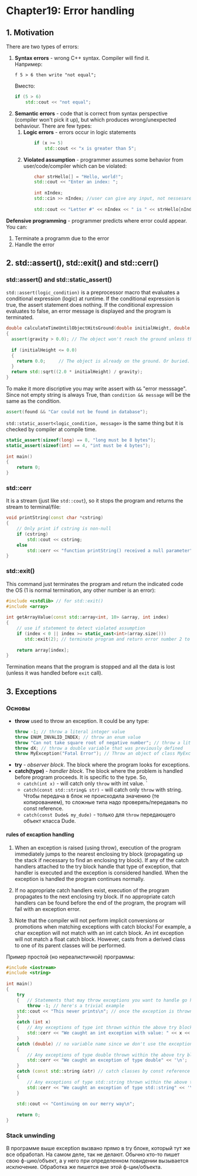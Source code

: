 # Chapter19: Error handling
## 1. Motivation

There are two types of errors:
1. **Syntax errors** - wrong C++ syntax. Compiler will find it.      
    Например:
    ```
    f 5 > 6 then write "not equal";
    ```
    Вместо:
    ```cpp
	if (5 > 6)
	    std::cout << "not equal";
    ```
2. **Semantic errors** - code that is correct from syntax perspective (compiler won't pick it up), but which produces wrong/unexpected behaviour. There are few types:
    1. **Logic errors** - errors occur in logic statements
        ```cpp
        	if (x >= 5)
	            std::cout << "x is greater than 5";
        ```
    2. **Violated assumption** - programmer assumes some behavior from user/code/compiler which can be violated:
        ```cpp
        	char strHello[] = "Hello, world!";
        	std::cout << "Enter an index: ";
        	 
        	int nIndex;
        	std::cin >> nIndex; //user can give any input, not nessesarely `unsigned int`
        	 
        	std::cout << "Letter #" << nIndex << " is " << strHello[nIndex] << std::endl;
        ```

**Defensive programming** - programmer predicts where error could appear. You can:
1. Terminate a programm due to the error
2. Handle the error 


## 2. std::assert(), std::exit() and std::cerr()
### std::assert() and std::static_assert()
`std::assert(logic_condition)` is a preprocessor macro that evaluates a conditional expression (logic) at runtime. If the conditional expression is true, the assert statement does nothing. If the conditional expression evaluates to false, an error message is displayed and the program is terminated. 
```cpp
double calculateTimeUntilObjectHitsGround(double initialHeight, double gravity)
{
  assert(gravity > 0.0); // The object won't reach the ground unless there is positive gravity.
 
  if (initialHeight <= 0.0)
  {
    return 0.0;		// The object is already on the ground. Or buried.
  }
  return std::sqrt((2.0 * initialHeight) / gravity);
}
```
To make it more discriptive you may write assert with `&&` "error messsage". Since not empty string is always True, than `condition && message` will be the same as the condition. 
```cpp
assert(found && "Car could not be found in database");
```

`std::static_assert<logic_condition, message>` is the same thing but it is checked by compiler at compile time. 
```cpp
static_assert(sizeof(long) == 8, "long must be 8 bytes");
static_assert(sizeof(int) == 4, "int must be 4 bytes");
 
int main()
{
	return 0;
} 
```

### std::cerr
It is a stream (just like `std::cout`), so it stops the program and returns the stream to terminal/file: 
```cpp
void printString(const char *cstring)
{
    // Only print if cstring is non-null
    if (cstring)
        std::cout << cstring;
    else
        std::cerr << "function printString() received a null parameter";
}
```

### std::exit()
This command just terminates the program and return the indicated code the OS (1 is normal termination, any other number is an error):
```cpp
#include <cstdlib> // for std::exit()
#include <array>
 
int getArrayValue(const std::array<int, 10> &array, int index)
{
    // use if statement to detect violated assumption
    if (index < 0 || index >= static_cast<int>(array.size()))
       std::exit(2); // terminate program and return error number 2 to OS
 
    return array[index];
}
```
Termination means that the program is stopped and all the data is lost (unless it was handled before `exit` call).

## 3. Exceptions
### Основы
- **throw** used to throw an exception. It could be any type:
	```cpp
	throw -1; // throw a literal integer value
	throw ENUM_INVALID_INDEX; // throw an enum value
	throw "Can not take square root of negative number"; // throw a literal C-style (const char*) string
	throw dX; // throw a double variable that was previously defined
	throw MyException("Fatal Error"); // Throw an object of class MyException
	```
- **try** - *observer block*. The block where the program looks for exceptions.
- **catch(type)** - *handler block*. The block where the problem is handled before program proceeds. It is specific to the type. So, 
	- `catch(int x)` - will catch only `throw` with int value. `
	- `catch(const std::string& str)` - will catch only `throw` with string. Чтобы передача в блок не происходила значению (те копированием), то сложные типа надо проверять/передавать по const reference.
	- `catch(const Dude& my_dude)` - только для `throw` передающего объект класса Dude.    

#### rules of excaption handling 
1. When an exception is raised (using throw), execution of the program immediately jumps to the nearest enclosing try block (propagating up the stack if necessary to find an enclosing try block). If any of the catch handlers attached to the try block handle that type of exception, that handler is executed and the exception is considered handled. When the exception is handled the program continues normally.      

2. If no appropriate catch handlers exist, execution of the program propagates to the next enclosing try block. If no appropriate catch handlers can be found before the end of the program, the program will fail with an exception error.

3. Note that the compiler will not perform implicit conversions or promotions when matching exceptions with catch blocks! For example, a char exception will not match with an int catch block. An int exception will not match a float catch block. However, casts from a derived class to one of its parent classes will be performed.

Пример простой (но нереалистичной) программы:
```cpp
#include <iostream>
#include <string>
 
int main()
{
    try	
    {	// Statements that may throw exceptions you want to handle go here
        throw -1; // here's a trivial example
	std::cout << "This never prints\n"; // once the exception is thrown, program leaves the current try block
    }
    catch (int x)
    {   // Any exceptions of type int thrown within the above try block get sent here
        std::cerr << "We caught an int exception with value: " << x << '\n';
    }
    catch (double) // no variable name since we don't use the exception itself in the catch block below
    {
        // Any exceptions of type double thrown within the above try block get sent here
        std::cerr << "We caught an exception of type double" << '\n';
    }
    catch (const std::string &str) // catch classes by const reference
    {
        // Any exceptions of type std::string thrown within the above try block get sent here
        std::cerr << "We caught an exception of type std::string" << '\n';
    }
 
    std::cout << "Continuing on our merry way\n";
 
    return 0;
}
```

### Stack unwinding
В программе выше exception вызвано прямо в try блоке, который тут же все обработал. На самом деле, так не делают. Обычно кто-то пишет свою ф-цию/объект, а у него при определенном повидении вызывается исключение. Обработка же пишется вне этой ф-ции/объекта. 
